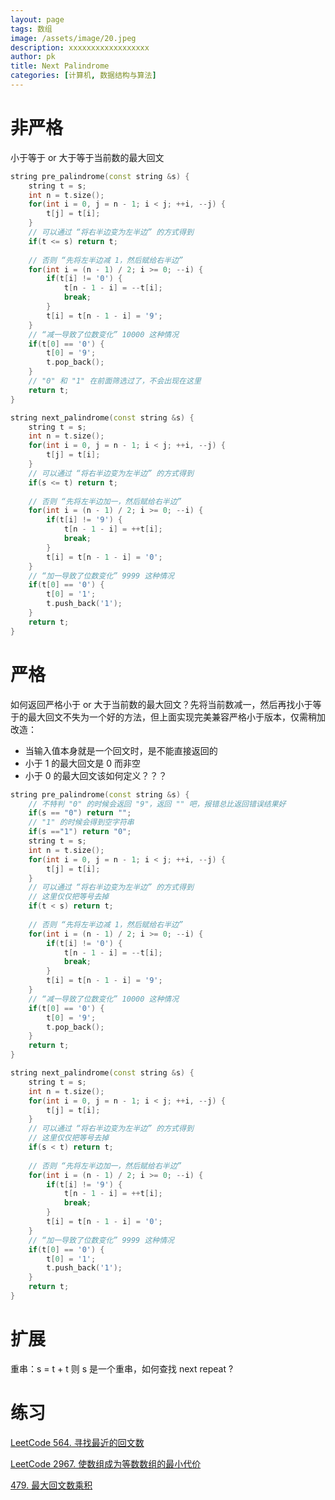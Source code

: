 ```yaml
---
layout: page
tags: 数组
image: /assets/image/20.jpeg
description: xxxxxxxxxxxxxxxxxx
author: pk
title: Next Palindrome
categories: [计算机, 数据结构与算法]
---
```


# 非严格

小于等于 or 大于等于当前数的最大回文

```cpp
string pre_palindrome(const string &s) {
    string t = s;
    int n = t.size();
    for(int i = 0, j = n - 1; i < j; ++i, --j) {
        t[j] = t[i];
    }
    // 可以通过 “将右半边变为左半边” 的方式得到
    if(t <= s) return t;
    
    // 否则 “先将左半边减 1，然后赋给右半边”
    for(int i = (n - 1) / 2; i >= 0; --i) {
        if(t[i] != '0') {
            t[n - 1 - i] = --t[i];
            break;
        }
        t[i] = t[n - 1 - i] = '9';
    }
    // “减一导致了位数变化” 10000 这种情况
    if(t[0] == '0') {
        t[0] = '9';
        t.pop_back();
    }
    // "0" 和 "1" 在前面筛选过了，不会出现在这里
    return t;
}
```



```cpp
string next_palindrome(const string &s) {
    string t = s;
    int n = t.size();
    for(int i = 0, j = n - 1; i < j; ++i, --j) {
        t[j] = t[i];
    }
    // 可以通过 “将右半边变为左半边” 的方式得到
    if(s <= t) return t;
    
    // 否则 “先将左半边加一，然后赋给右半边”
    for(int i = (n - 1) / 2; i >= 0; --i) {
        if(t[i] != '9') {
            t[n - 1 - i] = ++t[i];
            break;
        }
        t[i] = t[n - 1 - i] = '0';
    }
    // “加一导致了位数变化” 9999 这种情况
    if(t[0] == '0') {
        t[0] = '1';
        t.push_back('1');
    }
    return t;
}
```



# 严格

如何返回严格小于 or 大于当前数的最大回文？先将当前数减一，然后再找小于等于的最大回文不失为一个好的方法，但上面实现完美兼容严格小于版本，仅需稍加改造：

- 当输入值本身就是一个回文时，是不能直接返回的
- 小于 1 的最大回文是 0 而非空
- 小于 0 的最大回文该如何定义？？？

```cpp
string pre_palindrome(const string &s) {
    // 不特判 "0" 的时候会返回 "9"，返回 "" 吧，报错总比返回错误结果好
    if(s == "0") return "";
    // "1" 的时候会得到空字符串
    if(s =="1") return "0";
    string t = s;
    int n = t.size();
    for(int i = 0, j = n - 1; i < j; ++i, --j) {
        t[j] = t[i];
    }
    // 可以通过 “将右半边变为左半边” 的方式得到
    // 这里仅仅把等号去掉
    if(t < s) return t;
    
    // 否则 “先将左半边减 1，然后赋给右半边”
    for(int i = (n - 1) / 2; i >= 0; --i) {
        if(t[i] != '0') {
            t[n - 1 - i] = --t[i];
            break;
        }
        t[i] = t[n - 1 - i] = '9';
    }
    // “减一导致了位数变化” 10000 这种情况
    if(t[0] == '0') {
        t[0] = '9';
        t.pop_back();
    }
    return t;
}
```



```cpp
string next_palindrome(const string &s) {
    string t = s;
    int n = t.size();
    for(int i = 0, j = n - 1; i < j; ++i, --j) {
        t[j] = t[i];
    }
    // 可以通过 “将右半边变为左半边” 的方式得到
    // 这里仅仅把等号去掉
    if(s < t) return t;
    
    // 否则 “先将左半边加一，然后赋给右半边”
    for(int i = (n - 1) / 2; i >= 0; --i) {
        if(t[i] != '9') {
            t[n - 1 - i] = ++t[i];
            break;
        }
        t[i] = t[n - 1 - i] = '0';
    }
    // “加一导致了位数变化” 9999 这种情况
    if(t[0] == '0') {
        t[0] = '1';
        t.push_back('1');
    }
    return t;
}
```



# 扩展

重串：s = t + t 则 s 是一个重串，如何查找 next repeat ?



# 练习

[LeetCode 564. 寻找最近的回文数](https://leetcode.cn/problems/find-the-closest-palindrome/)

[LeetCode 2967. 使数组成为等数数组的最小代价](https://leetcode.cn/problems/minimum-cost-to-make-array-equalindromic/)

[479. 最大回文数乘积](https://leetcode.cn/problems/largest-palindrome-product/)



